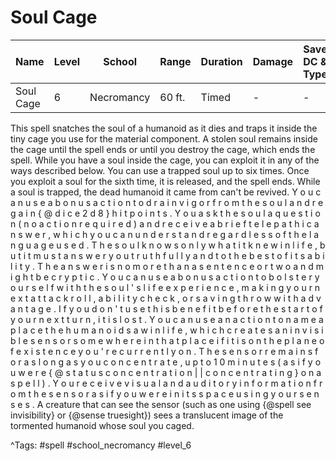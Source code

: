 # Soul Cage

| Name | Level | School | Range | Duration | Damage | Save DC & Type |
|------|-------|--------|-------|----------|--------|----------------|
| Soul Cage | 6 | Necromancy | 60 ft. | Timed | - | - |

This spell snatches the soul of a humanoid as it dies and traps it inside the tiny cage you use for the material component. A stolen soul remains inside the cage until the spell ends or until you destroy the cage, which ends the spell. While you have a soul inside the cage, you can exploit it in any of the ways described below. You can use a trapped soul up to six times. Once you exploit a soul for the sixth time, it is released, and the spell ends. While a soul is trapped, the dead humanoid it came from can't be revived. Y o u   c a n   u s e   a   b o n u s   a c t i o n   t o   d r a i n   v i g o r   f r o m   t h e   s o u l   a n d   r e g a i n   { @ d i c e   2 d 8 }   h i t   p o i n t s . Y o u   a s k   t h e   s o u l   a   q u e s t i o n   ( n o   a c t i o n   r e q u i r e d )   a n d   r e c e i v e   a   b r i e f   t e l e p a t h i c   a n s w e r ,   w h i c h   y o u   c a n   u n d e r s t a n d   r e g a r d l e s s   o f   t h e   l a n g u a g e   u s e d .   T h e   s o u l   k n o w s   o n l y   w h a t   i t   k n e w   i n   l i f e ,   b u t   i t   m u s t   a n s w e r   y o u   t r u t h f u l l y   a n d   t o   t h e   b e s t   o f   i t s   a b i l i t y .   T h e   a n s w e r   i s   n o   m o r e   t h a n   a   s e n t e n c e   o r   t w o   a n d   m i g h t   b e   c r y p t i c . Y o u   c a n   u s e   a   b o n u s   a c t i o n   t o   b o l s t e r   y o u r s e l f   w i t h   t h e   s o u l ' s   l i f e   e x p e r i e n c e ,   m a k i n g   y o u r   n e x t   a t t a c k   r o l l ,   a b i l i t y   c h e c k ,   o r   s a v i n g   t h r o w   w i t h   a d v a n t a g e .   I f   y o u   d o n ' t   u s e   t h i s   b e n e f i t   b e f o r e   t h e   s t a r t   o f   y o u r   n e x t   t u r n ,   i t   i s   l o s t . Y o u   c a n   u s e   a n   a c t i o n   t o   n a m e   a   p l a c e   t h e   h u m a n o i d   s a w   i n   l i f e ,   w h i c h   c r e a t e s   a n   i n v i s i b l e   s e n s o r   s o m e w h e r e   i n   t h a t   p l a c e   i f   i t   i s   o n   t h e   p l a n e   o f   e x i s t e n c e   y o u ' r e   c u r r e n t l y   o n .   T h e   s e n s o r   r e m a i n s   f o r   a s   l o n g   a s   y o u   c o n c e n t r a t e ,   u p   t o   1 0   m i n u t e s   ( a s   i f   y o u   w e r e   { @ s t a t u s   c o n c e n t r a t i o n | | c o n c e n t r a t i n g }   o n   a   s p e l l ) .   Y o u   r e c e i v e   v i s u a l   a n d   a u d i t o r y   i n f o r m a t i o n   f r o m   t h e   s e n s o r   a s   i f   y o u   w e r e   i n   i t s   s p a c e   u s i n g   y o u r   s e n s e s . A creature that can see the sensor (such as one using {@spell see invisibility} or {@sense truesight}) sees a translucent image of the tormented humanoid whose soul you caged.

^Tags: #spell #school_necromancy #level_6